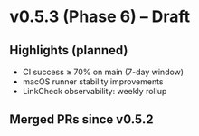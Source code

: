 # v0.5.3 (Phase 6) – Draft

## Highlights (planned)
- CI success ≥ 70% on main (7-day window)
- macOS runner stability improvements
- LinkCheck observability: weekly rollup

## Merged PRs since v0.5.2
<!-- (auto-fill script to be added in a follow-up PR) -->
